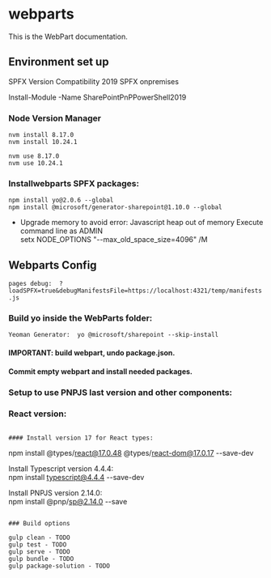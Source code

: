 # webparts

This is the WebPart documentation.

## Environment set up

SPFX Version Compatibility
2019 SPFX onpremises  

Install-Module -Name SharePointPnPPowerShell2019 

### Node Version Manager 

```NodeJs version 8.17.0:
nvm install 8.17.0
nvm install 10.24.1
```
```Node version: 
nvm use 8.17.0
nvm use 10.24.1 
```

### Installwebparts SPFX packages:
```npm install gulp-cli@2.3.0 --global
npm install yo@2.0.6 --global
npm install @microsoft/generator-sharepoint@1.10.0 --global 
```

* Upgrade memory to avoid error: Javascript heap out of memory 
Execute command line as ADMIN  
setx NODE_OPTIONS "--max_old_space_size=4096" /M 



## Webparts Config
 
```pages debug:  ?loadSPFX=true&debugManifestsFile=https://localhost:4321/temp/manifests.js```

### Build yo inside the WebParts folder: 

```Yeoman Generator:  yo @microsoft/sharepoint --skip-install ```
 
#### IMPORTANT: build webpart, undo package.json.  
#### Commit empty webpart and install needed packages. 

### Setup to use PNPJS last version and other components: 

### React version: 
 
```npm install react@17.0.2 react-dom@17.0.2 --save  

#### Install version 17 for React types:
```
npm install @types/react@17.0.48 @types/react-dom@17.0.17 --save-dev  

Install Typescript version 4.4.4:  
npm install typescript@4.4.4 --save-dev  

Install PNPJS version 2.14.0:  
npm install @pnp/sp@2.14.0 --save
```

### Build options

gulp clean - TODO
gulp test - TODO
gulp serve - TODO
gulp bundle - TODO
gulp package-solution - TODO